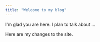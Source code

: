 ```yaml
---
title: "Welcome to my blog"
---
```


I'm glad you are here. I plan to talk about ...

Here are my changes to the site.
